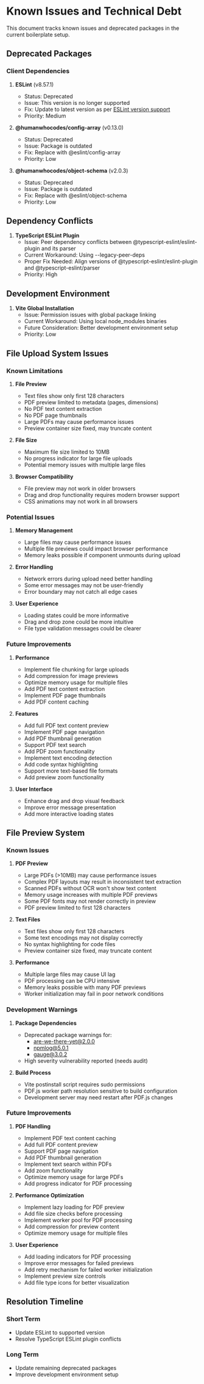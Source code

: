 # Known Issues and Technical Debt

This document tracks known issues and deprecated packages in the current boilerplate setup.

## Deprecated Packages

### Client Dependencies
1. **ESLint** (v8.57.1)
   - Status: Deprecated
   - Issue: This version is no longer supported
   - Fix: Update to latest version as per [ESLint version support](https://eslint.org/version-support)
   - Priority: Medium

2. **@humanwhocodes/config-array** (v0.13.0)
   - Status: Deprecated
   - Issue: Package is outdated
   - Fix: Replace with @eslint/config-array
   - Priority: Low

3. **@humanwhocodes/object-schema** (v2.0.3)
   - Status: Deprecated
   - Issue: Package is outdated
   - Fix: Replace with @eslint/object-schema
   - Priority: Low

## Dependency Conflicts

1. **TypeScript ESLint Plugin**
   - Issue: Peer dependency conflicts between @typescript-eslint/eslint-plugin and its parser
   - Current Workaround: Using --legacy-peer-deps
   - Proper Fix Needed: Align versions of @typescript-eslint/eslint-plugin and @typescript-eslint/parser
   - Priority: High

## Development Environment

1. **Vite Global Installation**
   - Issue: Permission issues with global package linking
   - Current Workaround: Using local node_modules binaries
   - Future Consideration: Better development environment setup
   - Priority: Low

## File Upload System Issues

### Known Limitations
1. **File Preview**
   - Text files show only first 128 characters
   - PDF preview limited to metadata (pages, dimensions)
   - No PDF text content extraction
   - No PDF page thumbnails
   - Large PDFs may cause performance issues
   - Preview container size fixed, may truncate content

2. **File Size**
   - Maximum file size limited to 10MB
   - No progress indicator for large file uploads
   - Potential memory issues with multiple large files

3. **Browser Compatibility**
   - File preview may not work in older browsers
   - Drag and drop functionality requires modern browser support
   - CSS animations may not work in all browsers

### Potential Issues
1. **Memory Management**
   - Large files may cause performance issues
   - Multiple file previews could impact browser performance
   - Memory leaks possible if component unmounts during upload

2. **Error Handling**
   - Network errors during upload need better handling
   - Some error messages may not be user-friendly
   - Error boundary may not catch all edge cases

3. **User Experience**
   - Loading states could be more informative
   - Drag and drop zone could be more intuitive
   - File type validation messages could be clearer

### Future Improvements
1. **Performance**
   - Implement file chunking for large uploads
   - Add compression for image previews
   - Optimize memory usage for multiple files
   - Add PDF text content extraction
   - Implement PDF page thumbnails
   - Add PDF content caching

2. **Features**
   - Add full PDF text content preview
   - Implement PDF page navigation
   - Add PDF thumbnail generation
   - Support PDF text search
   - Add PDF zoom functionality
   - Implement text encoding detection
   - Add code syntax highlighting
   - Support more text-based file formats
   - Add preview zoom functionality

3. **User Interface**
   - Enhance drag and drop visual feedback
   - Improve error message presentation
   - Add more interactive loading states

## File Preview System

### Known Issues
1. **PDF Preview**
   - Large PDFs (>10MB) may cause performance issues
   - Complex PDF layouts may result in inconsistent text extraction
   - Scanned PDFs without OCR won't show text content
   - Memory usage increases with multiple PDF previews
   - Some PDF fonts may not render correctly in preview
   - PDF preview limited to first 128 characters

2. **Text Files**
   - Text files show only first 128 characters
   - Some text encodings may not display correctly
   - No syntax highlighting for code files
   - Preview container size fixed, may truncate content

3. **Performance**
   - Multiple large files may cause UI lag
   - PDF processing can be CPU intensive
   - Memory leaks possible with many PDF previews
   - Worker initialization may fail in poor network conditions

### Development Warnings
1. **Package Dependencies**
   - Deprecated package warnings for:
     * are-we-there-yet@2.0.0
     * npmlog@5.0.1
     * gauge@3.0.2
   - High severity vulnerability reported (needs audit)

2. **Build Process**
   - Vite postinstall script requires sudo permissions
   - PDF.js worker path resolution sensitive to build configuration
   - Development server may need restart after PDF.js changes

### Future Improvements
1. **PDF Handling**
   - Implement PDF text content caching
   - Add full PDF content preview
   - Support PDF page navigation
   - Add PDF thumbnail generation
   - Implement text search within PDFs
   - Add zoom functionality
   - Optimize memory usage for large PDFs
   - Add progress indicator for PDF processing

2. **Performance Optimization**
   - Implement lazy loading for PDF preview
   - Add file size checks before processing
   - Implement worker pool for PDF processing
   - Add compression for preview content
   - Optimize memory usage for multiple files

3. **User Experience**
   - Add loading indicators for PDF processing
   - Improve error messages for failed previews
   - Add retry mechanism for failed worker initialization
   - Implement preview size controls
   - Add file type icons for better visualization

## Resolution Timeline

### Short Term
- Update ESLint to supported version
- Resolve TypeScript ESLint plugin conflicts

### Long Term
- Update remaining deprecated packages
- Improve development environment setup
